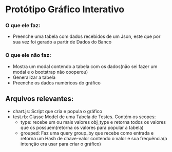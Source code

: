 # Protótipo Gráfico Interativo
### O que ele faz:
 - Preenche uma tabela com dados recebidos de um Json, este que por sua vez foi gerado a partir de Dados do Banco
### O que ele não faz:
 - Mostra um modal contendo a tabela com os dados(não sei fazer um modal e o bootstrap não cooperou)
 - Generalizar a tabela
 - Preenche os dados numéricos do gráfico

 ## Arquivos relevantes:
  - chart.js: Script que cria e popula o gráfico
  - test.rb: Classe Model de uma Tabela de Testes. Contém os scopes:  
    - type: recebe um ou mais valores obj_type e retorna todos os valores que os possuem(retorna os valores para popular a tabela)
    - grouped: Faz uma query group_by que recebe como entrada e retorna um Hash de chave-valor contendo o valor e sua frequência(a intenção era usar para criar o gráfico)